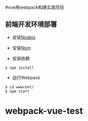 #vue用webpack构建实践项目

## 前端开发环境部署

* 安装[Nodejs](https://nodejs.org)
* 安装[Npm](https://www.npmjs.com/)


* 安装依赖


```
$ npm install
```

* 运行Webpack


```
$ cd wwwroot/
$ npm start
```
# webpack-vue-test
